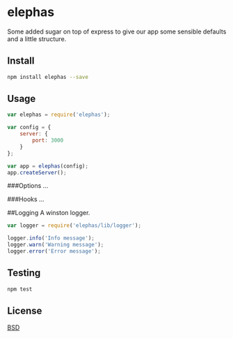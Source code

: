 elephas
=======================

Some added sugar on top of express to give our app some sensible defaults and a little structure.

## Install

```sh
npm install elephas --save
```

## Usage

```js
var elephas = require('elephas');

var config = {
	server: {
    	port: 3000
    }
};

var app = elephas(config);
app.createServer();

```

###Options
...

###Hooks
...


##Logging
A winston logger.

```js
var logger = require('elephas/lib/logger');

logger.info('Info message');
logger.warn('Warning message');
logger.error('Error message');

```

## Testing

```js
npm test
```

## License
[BSD](https://github.com/bigdatr/elephas/blob/master/LICENSE)